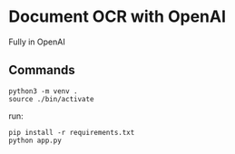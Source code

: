 # Document OCR with OpenAI


Fully in OpenAI

## Commands
```shell
python3 -m venv .
source ./bin/activate
```

run:
```shell
pip install -r requirements.txt
python app.py
```